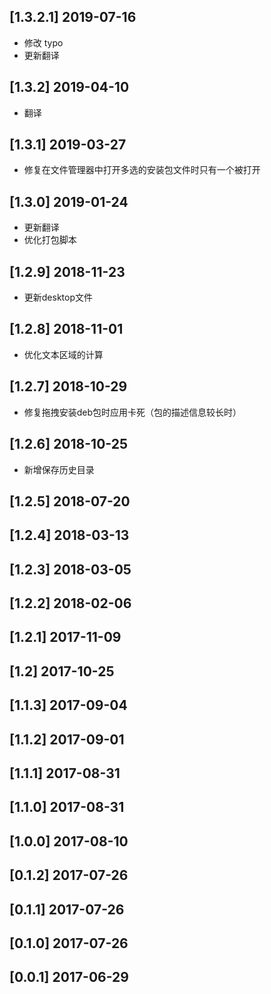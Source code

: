 ## [1.3.2.1] 2019-07-16

*  修改 typo
*  更新翻译

## [1.3.2] 2019-04-10

*  翻译

## [1.3.1] 2019-03-27

*  修复在文件管理器中打开多选的安装包文件时只有一个被打开

## [1.3.0] 2019-01-24

*  更新翻译
*  优化打包脚本

## [1.2.9] 2018-11-23

*  更新desktop文件

## [1.2.8] 2018-11-01

*  优化文本区域的计算

## [1.2.7] 2018-10-29

*  修复拖拽安装deb包时应用卡死（包的描述信息较长时）

## [1.2.6] 2018-10-25

*  新增保存历史目录

## [1.2.5] 2018-07-20


## [1.2.4] 2018-03-13


## [1.2.3] 2018-03-05


## [1.2.2] 2018-02-06


## [1.2.1] 2017-11-09


## [1.2] 2017-10-25


## [1.1.3] 2017-09-04


## [1.1.2] 2017-09-01


## [1.1.1] 2017-08-31


## [1.1.0] 2017-08-31


## [1.0.0] 2017-08-10


## [0.1.2] 2017-07-26


## [0.1.1] 2017-07-26


## [0.1.0] 2017-07-26


## [0.0.1] 2017-06-29


